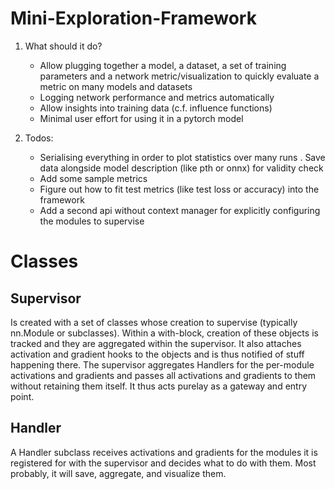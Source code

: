 Mini-Exploration-Framework
==========================

1. What should it do?
    - Allow plugging together a model, a dataset, a set of training parameters
      and a network metric/visualization to quickly evaluate a metric on many
      models and datasets
    - Logging network performance and metrics automatically
    - Allow insights into training data (c.f. influence functions)
    - Minimal user effort for using it in a pytorch model

2. Todos:
    - Serialising everything in order to plot statistics over many runs
        . Save data alongside model description (like pth or onnx) for validity
            check
    - Add some sample metrics
    - Figure out how to fit test metrics (like test loss or accuracy) into the
      framework
    - Add a second api without context manager for explicitly configuring the
      modules to supervise

Classes
=======

Supervisor
----------
Is created with a set of classes whose creation to supervise (typically
nn.Module or subclasses). Within a with-block, creation of these objects is
tracked and they are aggregated within the supervisor. It also attaches
activation and gradient hooks to the objects and is thus notified of stuff
happening there. The supervisor aggregates Handlers for the per-module
activations and gradients and passes all activations and gradients to them
without retaining them itself. It thus acts purelay as a gateway and entry
point.

Handler
-------
A Handler subclass receives activations and gradients for the modules it is
registered for with the supervisor and decides what to do with them. Most
probably, it will save, aggregate, and visualize them.
